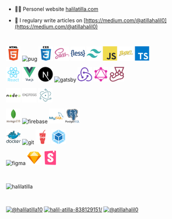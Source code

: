 - 👨‍💻 Personel website [halilatilla.com](halilatilla.com)

- 📝 I regulary write articles on [https://medium.com/@atillahalil0](https://medium.com/@atillahalil0)

<br/>
<p/>



<img src="https://github.com/devicons/devicon/blob/master/icons/html5/html5-original-wordmark.svg" alt="html5" width="40" height="40"/>
<img src="https://cdn.worldvectorlogo.com/logos/pug.svg" alt="pug" width="40" height="40"/>
<img src="https://github.com/devicons/devicon/blob/master/icons/css3/css3-original-wordmark.svg" alt="css3" width="40" height="40"/> 
<img src="https://github.com/devicons/devicon/blob/master/icons/sass/sass-original.svg" alt="sass" width="40" height="40"/>
<img src="https://github.com/devicons/devicon/blob/master/icons/less/less-plain-wordmark.svg" alt="less" width="40" height="40"/>
<img src="https://github.com/devicons/devicon/blob/master/icons/tailwindcss/tailwindcss-plain.svg" alt="tailwindcss" width="40" height="40"/>
<img src="https://github.com/devicons/devicon/blob/master/icons/javascript/javascript-original.svg" alt="javascript" width="40" height="40"/>
<img src="https://github.com/devicons/devicon/blob/master/icons/babel/babel-original.svg" alt="babel" width="40" height="40"/>
<img src="https://github.com/devicons/devicon/blob/master/icons/typescript/typescript-original.svg" alt="typescript" width="40" height="40"/>
<p/>
<img src="https://github.com/devicons/devicon/blob/master/icons/react/react-original-wordmark.svg" alt="react" width="40" height="40"/>
<img src="https://github.com/devicons/devicon/blob/master/icons/vuejs/vuejs-original-wordmark.svg" alt="vuejs" width="40" height="40"/> 
<img src="https://github.com/devicons/devicon/blob/master/icons/nextjs/nextjs-original.svg" alt="nextjs" width="40" height="40"/>
 <img src="https://www.vectorlogo.zone/logos/gatsbyjs/gatsbyjs-icon.svg" alt="gatsby" width="40" height="40"/>
  <img src="https://github.com/devicons/devicon/blob/master/icons/redux/redux-original.svg" alt="redux" width="40" height="40"/>
  <img src="https://github.com/devicons/devicon/blob/master/icons/graphql/graphql-plain.svg" alt="graphql" width="40" height="40"/>
   <img src="https://github.com/devicons/devicon/blob/master/icons/jest/jest-plain.svg" alt="jest" width="40" height="40"/>
 
 <p/>

 <img src="https://github.com/devicons/devicon/blob/master/icons/nodejs/nodejs-original-wordmark.svg" alt="nodejs" width="40" height="40"/>
 <img src="https://github.com/devicons/devicon/blob/master/icons/express/express-original-wordmark.svg" alt="express" width="40" height="40"/> 
 <img src="https://github.com/devicons/devicon/blob/master/icons/electron/electron-original.svg" alt="electron" width="40" height="40"/> 
 
 <p/>


 
 <p/>
<img src="https://github.com/devicons/devicon/blob/master/icons/mongodb/mongodb-original-wordmark.svg" alt="mongodb" width="40" height="40"/>
<img src="https://www.vectorlogo.zone/logos/firebase/firebase-icon.svg" alt="firebase" width="40" height="40"/> 
<img src="https://github.com/devicons/devicon/blob/master/icons/mysql/mysql-original-wordmark.svg" alt="mysql" width="40" height="40"/>
 <img src="https://github.com/devicons/devicon/blob/master/icons/postgresql/postgresql-original-wordmark.svg" alt="postgresql" width="40" height="40"/>
 
 <p/>


  <p/>
<img src="https://github.com/devicons/devicon/blob/master/icons/docker/docker-original-wordmark.svg" alt="docker" width="40" height="40"/> 
 <img src="https://www.vectorlogo.zone/logos/git-scm/git-scm-icon.svg" alt="git" width="40" height="40"/> 
  <img src="https://github.com/devicons/devicon/blob/master/icons/gulp/gulp-plain.svg" alt="gulp" width="40" height="40"/>
     <img src="https://github.com/devicons/devicon/blob/master/icons/webpack/webpack-original.svg" alt="webpack" width="40" height="40"/>
 <p/>
<img src="https://www.vectorlogo.zone/logos/figma/figma-icon.svg" alt="figma" width="40" height="40"/>
<img src="https://github.com/devicons/devicon/blob/master/icons/sketch/sketch-original.svg" alt="sketch" width="40" height="40"/>
<img src="https://github.com/devicons/devicon/blob/master/icons/storybook/storybook-original.svg" alt="storybook" width="40" height="40"/>
</p>

<p/>
<br/>

<p><img align="center" src="https://github-readme-stats.vercel.app/api/top-langs/?username=halilatilla&layout=compact&hide=html" alt="halilatilla" /></p>

<p/>
<br/>
<p>
<a href="https://twitter.com/@halilatilla10" target="blank"><img align="center" src="https://www.vectorlogo.zone/logos/twitter/twitter-icon.svg" alt="@halilatilla10" height="30" width="30" /></a>
<a href="https://linkedin.com/in/halil-atilla-838129151/" target="blank"><img align="center" src="https://www.vectorlogo.zone/logos/linkedin/linkedin-icon.svg" alt="halil-atilla-838129151/" height="30" width="30" /></a>
<a href="https://medium.com/@atillahalil0" target="blank"><img align="center" src="https://www.vectorlogo.zone/logos/medium/medium-icon.svg" alt="@atillahalil0" height="30" width="30" /></a>
</p>
